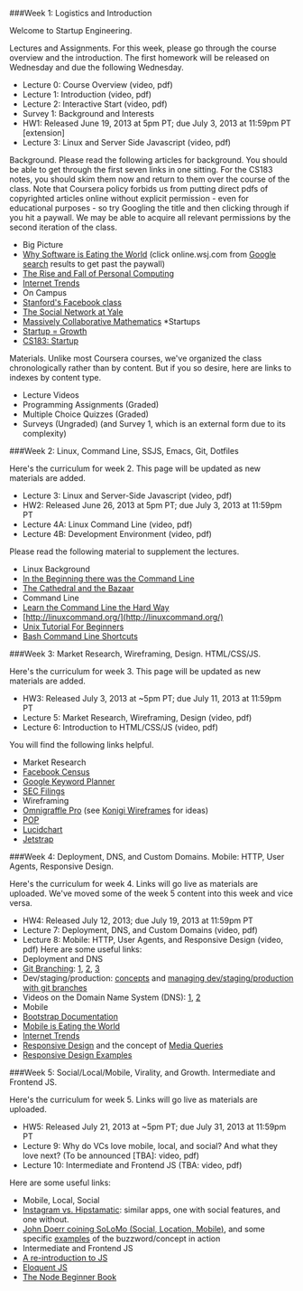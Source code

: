 ###Week 1: Logistics and Introduction

Welcome to Startup Engineering.

Lectures and Assignments. For this week, please go through the course overview and the introduction. The first homework will be released on Wednesday and due the following Wednesday.

* Lecture 0: Course Overview (video, pdf)
* Lecture 1: Introduction (video, pdf)
* Lecture 2: Interactive Start (video, pdf)
* Survey 1: Background and Interests
* HW1: Released June 19, 2013 at 5pm PT; due July 3, 2013 at 11:59pm PT [extension]
* Lecture 3: Linux and Server Side Javascript (video, pdf)

Background. Please read the following articles for background. You should be able to get through the first seven links in one sitting. For the CS183 notes, you should skim them now and return to them over the course of the class. Note that Coursera policy forbids us from putting direct pdfs of copyrighted articles online without explicit permission - even for educational purposes - so try Googling the title and then clicking through if you hit a paywall. We may be able to acquire all relevant permissions by the second iteration of the class.

* Big Picture
 * [Why Software is Eating the World](http://online.wsj.com/article/SB10001424053111903480904576512250915629460.html) (click online.wsj.com from [Google search](https://www.google.com/?q=software+is+eating+the+world) results to get past the paywall)
 * [The Rise and Fall of Personal Computing](http://www.asymco.com/2012/01/17/the-rise-and-fall-of-personal-computing)
 * [Internet Trends](http://www.kpcb.com/insights/2013-internet-trends)
* On Campus
 * [Stanford's Facebook class](http://www.nytimes.com/2011/05/08/technology/08class.html?pagewanted=all)
 * [The Social Network at Yale](http://www.nytimes.com/2011/06/11/technology/11computing.html?pagewanted=all)
 * [Massively Collaborative Mathematics](http://www.nytimes.com/projects/magazine/ideas/2009/#natural_science-7)
*Startups
 * [Startup = Growth](http://www.paulgraham.com/growth.html)
 * [CS183: Startup](http://blakemasters.tumblr.com/peter-thiels-cs183-startup)

Materials. Unlike most Coursera courses, we've organized the class chronologically rather than by content. But if you so desire, here are links to indexes by content type.

* Lecture Videos
* Programming Assignments (Graded)
* Multiple Choice Quizzes (Graded)
* Surveys (Ungraded) (and Survey 1, which is an external form due to its complexity)

###Week 2: Linux, Command Line, SSJS, Emacs, Git, Dotfiles

Here's the curriculum for week 2. This page will be updated as new materials are added.

* Lecture 3: Linux and Server-Side Javascript (video, pdf)
* HW2: Released June 26, 2013 at 5pm PT; due July 3, 2013 at 11:59pm PT
* Lecture 4A: Linux Command Line (video, pdf)
* Lecture 4B: Development Environment (video, pdf)

Please read the following material to supplement the lectures.

* Linux Background
 * [In the Beginning there was the Command Line](http://garote.bdmonkeys.net/commandline/index.html)
 * [The Cathedral and the Bazaar](http://www.catb.org/esr/writings/homesteading/cathedral-bazaar/)
* Command Line
 * [Learn the Command Line the Hard Way](http://cli.learncodethehardway.org/book/)
 * [http://linuxcommand.org/](http://linuxcommand.org/)
 * [Unix Tutorial For Beginners](http://www.ee.surrey.ac.uk/Teaching/Unix/)
 * [Bash Command Line Shortcuts](http://www.catonmat.net/download/bash-history-cheat-sheet.pdf)
 
###Week 3: Market Research, Wireframing, Design. HTML/CSS/JS.

Here's the curriculum for week 3. This page will be updated as new materials are added.

* HW3: Released July 3, 2013 at ~5pm PT; due July 11, 2013 at 11:59pm PT
* Lecture 5: Market Research, Wireframing, Design (video, pdf)
* Lecture 6: Introduction to HTML/CSS/JS (video, pdf)

You will find the following links helpful.

* Market Research
 * [Facebook Census](http://facebook.com/advertising)
 * [Google Keyword Planner](http://adwords.google.com/ko/KeywordPlanner)
 * [SEC Filings](http://www.sec.gov/edgar.shtml)
* Wireframing
 * [Omnigraffle Pro](http://www.omnigroup.com/products/omnigraffle/) (see [Konigi Wireframes](http://konigi.com/tools/omnigraffle-wireframe-stencils) for ideas)
 * [POP](http://popapp.in/)
 * [Lucidchart](https://www.lucidchart.com/)
 * [Jetstrap](http://jetstrap.com/)
 
###Week 4: Deployment, DNS, and Custom Domains. Mobile: HTTP, User Agents, Responsive Design.

Here's the curriculum for week 4. Links will go live as materials are uploaded. We've moved some of the week 5 content into this week and vice versa.

* HW4: Released July 12, 2013; due July 19, 2013 at 11:59pm PT
* Lecture 7: Deployment, DNS, and Custom Domains (video, pdf)
* Lecture 8: Mobile: HTTP, User Agents, and Responsive Design (video, pdf)
Here are some useful links:
* Deployment and DNS
 * [Git Branching](http://git-scm.com/book/ch3-2.html): [1](http://www.atlassian.com/git/tutorial/git-branches#!branch), [2](http://gitref.org/branching/), [3](http://betterexplained.com/articles/aha-moments-when-learning-git/)
 * Dev/staging/production: [concepts](http://programmers.stackexchange.com/a/117985) and [managing dev/staging/production with git branches](http://nvie.com/posts/a-successful-git-branching-model/)
 * Videos on the Domain Name System (DNS): [1](http://www.youtube.com/watch?v=2ZUxoi7YNgs), [2](http://www.youtube.com/watch?v=72snZctFFtA)
* Mobile
 * [Bootstrap Documentation](http://twitter.github.io/bootstrap/getting-started.html)
 * [Mobile is Eating the World](http://www.avc.com/a_vc/2013/06/mobile-is-eating-the-world.html)
 * [Internet Trends](http://www.kpcb.com/insights/2013-internet-trends)
 * [Responsive Design](http://mashable.com/2012/12/11/responsive-web-design/) and the concept of [Media Queries](https://developer.mozilla.org/en-US/docs/Web/Guide/CSS/Media_queries)
 * [Responsive Design Examples](http://mediaqueri.es/)

###Week 5: Social/Local/Mobile, Virality, and Growth. Intermediate and Frontend JS.

Here's the curriculum for week 5. Links will go live as materials are uploaded.

* HW5: Released July 21, 2013 at ~5pm PT; due July 31, 2013 at 11:59pm PT
* Lecture 9: Why do VCs love mobile, local, and social? And what they love next? (To be announced [TBA]: video, pdf)
* Lecture 10: Intermediate and Frontend JS (TBA: video, pdf)

Here are some useful links:

* Mobile, Local, Social
 * [Instagram vs. Hipstamatic](http://www.fastcompany.com/3002034/no-filter-how-instagram-caused-hipstamatic-lose-focus-and-gamble-social): similar apps, one with social features, and one without.
 * [John Doerr coining SoLoMo (Social, Location, Mobile)](http://mashable.com/2013/04/30/solomo/), and some specific [examples](http://www.britopian.com/2013/03/19/solomo-not-a-fan-of-buzzwords-but-this-is-a-good-story/) of the buzzword/concept in action
* Intermediate and Frontend JS
 * [A re-introduction to JS](https://developer.mozilla.org/en-US/docs/Web/JavaScript/A_re-introduction_to_JavaScript)
 * [Eloquent JS](http://eloquentjavascript.net/)
 * [The Node Beginner Book](http://www.nodebeginner.org/)

